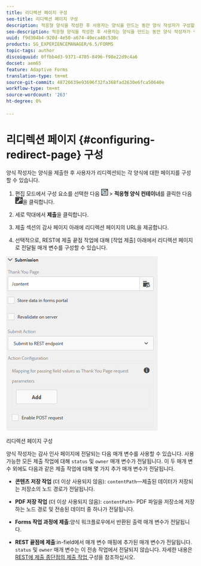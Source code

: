 ```yaml
---
title: 리디렉션 페이지 구성
seo-title: 리디렉션 페이지 구성
description: 적응형 양식을 작성한 후 사용자는 양식을 만드는 동안 양식 작성자가 구성할 수 있는 웹 페이지로 리디렉션할 수 있습니다.
seo-description: 적응형 양식을 작성한 후 사용자는 양식을 만드는 동안 양식 작성자가 구성할 수 있는 웹 페이지로 리디렉션할 수 있습니다.
uuid: f9d304b4-920d-4e50-a674-40eca48c530c
products: SG_EXPERIENCEMANAGER/6.5/FORMS
topic-tags: author
discoiquuid: 0ffbb4d3-9371-4705-8496-f98e22d9c4a6
docset: aem65
feature: Adaptive Forms
translation-type: tm+mt
source-git-commit: 48726639e93696f32fa368fad2630e6fca50640e
workflow-type: tm+mt
source-wordcount: '263'
ht-degree: 0%

---
```



# 리디렉션 페이지 {#configuring-redirect-page} 구성

양식 작성자는 양식을 제출한 후 사용자가 리디렉션되는 각 양식에 대한 페이지를 구성할 수 있습니다.

1. 편집 모드에서 구성 요소를 선택한 다음 ![필드 수준](assets/field-level.png) > **적응형 양식 컨테이너**&#x200B;를 클릭한 다음 ![cmppr](assets/cmppr.png)을 클릭합니다.

1. 세로 막대에서 **제출**&#x200B;을 클릭합니다.

1. 제출 섹션의 감사 페이지 아래에 리디렉션 페이지의 URL을 제공합니다.
1. 선택적으로, REST에 제출 끝점 작업에 대해 [작업 제출] 아래에서 리디렉션 페이지로 전달될 매개 변수를 구성할 수 있습니다.

![리디렉션 페이지 구성](assets/thank-you-setting-1.png)

리디렉션 페이지 구성

양식 작성자는 감사 인사 페이지에 전달되는 다음 매개 변수를 사용할 수 있습니다. 사용 가능한 모든 제출 작업에 대해 `status` 및 `owner` 매개 변수가 전달됩니다. 이 두 매개 변수 외에도 다음과 같은 제출 작업에 대해 몇 가지 추가 매개 변수가 전달됩니다.

* **콘텐츠 저장 작업** (더 이상 사용되지 않음): `contentPath`—제출된 데이터가 저장되는 저장소의 노드 경로가 전달됩니다.

* **PDF 저장 작업** (더 이상 사용되지 않음): `contentPath`- PDF 파일을 저장소에 저장하는 노드 경로 및 전송된 데이터 중 하나가 전달됩니다.

* **Forms 작업 과정에 제출**:양식 워크플로우에서 반환된 출력 매개 변수가 전달됩니다.

* **REST 끝점에 제출**:in-field에서 매개 변수 매핑에 추가된 매개 변수가 전달됩니다. `status` 및  `owner` 매개 변수는 이 전송 작업에서 전달되지 않습니다. 자세한 내용은 [REST에 제출 종단점의 제출 작업 ](../../forms/using/configuring-submit-actions.md) 구성을 참조하십시오.

